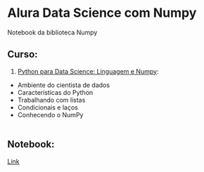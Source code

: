 # Alura Data Science com Numpy
Notebook da biblioteca Numpy

## Curso:
1. [Python para Data Science: Linguagem e Numpy](cursos.alura.com.br/certificate/2d8a3858-54bf-413d-899a-f86101464542):
- Ambiente do cientista de dados
- Características do Python
- Trabalhando com listas
- Condicionais e laços
- Conhecendo o NumPy
<br><br>

## Notebook:
[Link](github.com/GilsonMuniz/alura_data_science_numpy/blob/master/notebook.ipynb)
